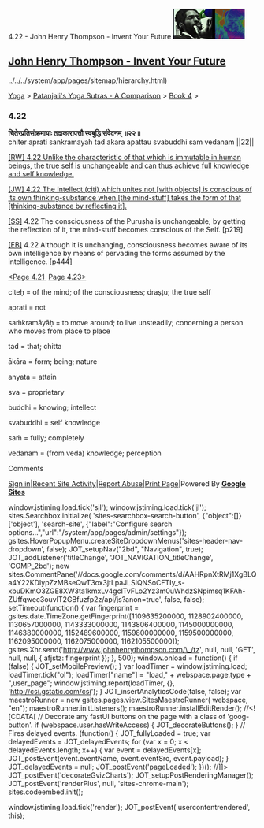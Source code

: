 4.22 - John Henry Thompson - Invent Your Future [![John Henry Thompson - Invent Your Future](../../../_/rsrc/1329567069254/config/customLogo.gif-revision=6.png)](../../../index.html)

[John Henry Thompson - Invent Your Future](../../../index.html)
---------------------------------------------------------------

../../../system/app/pages/sitemap/hierarchy.html)
    

[Yoga](../../../yoga.html)‎ > ‎[Patanjali's Yoga Sutras - A Comparison](../../patanjani.html)‎ > ‎[Book 4](../book-4.html)‎ > ‎

### 4.22

**चितेरप्रतिसंक्रमायाः तदाकारापत्तौ स्वबुद्धि संवेदनम् ॥२२॥**  
chiter aprati sankramayah tad akara apattau svabuddhi sam vedanam ||22||  
  
  
[\[RW\] 4.22 Unlike the characteristic of that which is immutable in human beings, the true self is unchangeable and can thus achieve full knowledge and self knowledge.](http://www.ashtangayoga.info/source-texts/yoga-sutra-patanjali/chapter-4/item/chiter-aprati-sankramayah-akara-apattau-svabuddhi/)  
  
[\[JW\] 4.22 The Intellect (citi) which unites not \[with objects\] is conscious of its own thinking-substance when \[the mind-stuff\] takes the form of that \[thinking-substance by reflecting it\].](http://books.google.com/books?id=YzFImjtOxUwC&pg=PA332&ci=181%2C1001%2C793%2C111&source=bookclip)  
  
[\[SS\]](http://www.amazon.com/Yoga-Sutras-Patanjali-Commentary-Satchidananda/dp/0932040381) 4.22 The consciousness of the Purusha is unchangeable; by getting the reflection of it, the mind-stuff becomes conscious of the Self. \[p219\]  
  
[\[EB\]](http://www.amazon.com/Yoga-Sutras-Patanjali-Translation-Commentary/dp/0865477361/ref=sr_1_1?ie=UTF8&s=books&qid=1250508322&sr=1-1) 4.22 Although it is unchanging, consciousness becomes aware of its own intelligence by means of pervading the forms assumed by the intelligence. \[p444\]  
  
  
[<Page 4.21](421.html)[ ](415.html) [Page 4.23>](423.html)  

citeḥ = of the mind; of the consciousness; draṣṭu; the true self  
  
aprati = not  
  
saṁkramāyāḥ = to move around; to live unsteadily; concerning a person who moves from place to place  
  
tad = that; chitta  
  
ākāra = form; being; nature  
  
anyata = attain  
  
sva = proprietary  
  
buddhi = knowing; intellect  
  
svabuddhi = self knowledge  
  
saṁ = fully; completely  
  
vedanam = (from veda) knowledge; perception

Comments

[Sign in](https://accounts.google.com/ServiceLogin?continue=http://sites.google.com/a/johnhenrythompson.com/jht/yoga/patanjani/book-4/422&service=jotspot)|[Recent Site Activity](../../../system/app/pages/recentChanges.html)|[Report Abuse](http://sites.google.com/a/johnhenrythompson.com/jht/system/app/pages/reportAbuse)|[Print Page](javascript:;)|Powered By **[Google Sites](http://sites.google.com/site)**

window.jstiming.load.tick('sjl'); window.jstiming.load.tick('jl'); sites.Searchbox.initialize( 'sites-searchbox-search-button', {"object":\[\]}\['object'\], 'search-site', {"label":"Configure search options...","url":"/system/app/pages/admin/settings"}); gsites.HoverPopupMenu.createSiteDropdownMenus('sites-header-nav-dropdown', false); JOT\_setupNav("2bd", "Navigation", true); JOT\_addListener('titleChange', 'JOT\_NAVIGATION\_titleChange', 'COMP\_2bd'); new sites.CommentPane('//docs.google.com/comments/d/AAHRpnXtRMj1XgBLQa4Y22KDIypZzMBseQwT3ox3jtLpaJLSiQNSoCFTIy\_s-xbuDKmO3ZGE8XW3ta1kmxLv4gclTvFLo2Yz3m0uWhdzSNpimsq1KFAh-ZUffqwec3ouvIT2GBfuzfp2z/api/js?anon=true', false, false); setTimeout(function() { var fingerprint = gsites.date.TimeZone.getFingerprint(\[1109635200000, 1128902400000, 1130657000000, 1143333000000, 1143806400000, 1145000000000, 1146380000000, 1152489600000, 1159800000000, 1159500000000, 1162095000000, 1162075000000, 1162105500000\]); gsites.Xhr.send('http://www.johnhenrythompson.com/\_/tz', null, null, 'GET', null, null, { afjstz: fingerprint }); }, 500); window.onload = function() { if (false) { JOT\_setMobilePreview(); } var loadTimer = window.jstiming.load; loadTimer.tick("ol"); loadTimer\["name"\] = "load," + webspace.page.type + ",user\_page"; window.jstiming.report(loadTimer, {}, 'http://csi.gstatic.com/csi'); } JOT\_insertAnalyticsCode(false, false); var maestroRunner = new gsites.pages.view.SitesMaestroRunner( webspace, "en"); maestroRunner.initListeners(); maestroRunner.installEditRender(); //<!\[CDATA\[ // Decorate any fastUI buttons on the page with a class of 'goog-button'. if (webspace.user.hasWriteAccess) { JOT\_decorateButtons(); } // Fires delayed events. (function() { JOT\_fullyLoaded = true; var delayedEvents = JOT\_delayedEvents; for (var x = 0; x < delayedEvents.length; x++) { var event = delayedEvents\[x\]; JOT\_postEvent(event.eventName, event.eventSrc, event.payload); } JOT\_delayedEvents = null; JOT\_postEvent('pageLoaded'); })(); //\]\]> JOT\_postEvent('decorateGvizCharts'); JOT\_setupPostRenderingManager(); JOT\_postEvent('renderPlus', null, 'sites-chrome-main'); sites.codeembed.init();

window.jstiming.load.tick('render'); JOT\_postEvent('usercontentrendered', this);